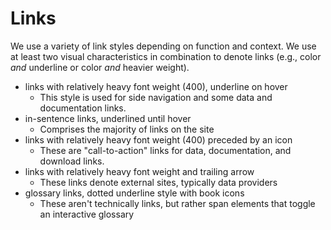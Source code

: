 # Links

We use a variety of link styles depending on function and context. We use at least two visual characteristics in combination to denote links (e.g., color _and_ underline or color _and_ heavier weight).

* links with relatively heavy font weight (400), underline on hover
  - This style is used for side navigation and some data and documentation links.
* in-sentence links, underlined until hover
  - Comprises the majority of links on the site
* links with relatively heavy font weight (400) preceded by an icon
  - These are "call-to-action" links for data, documentation, and download links.
* links with relatively heavy font weight and trailing arrow
  - These links denote external sites, typically data providers
* glossary links, dotted underline style with book icons
  - These aren't technically links, but rather span elements that toggle an interactive glossary
